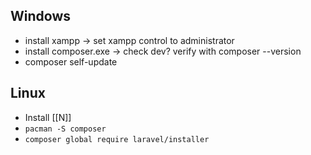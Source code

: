 ## Windows
- install xampp -> set xampp control to administrator
- install composer.exe -> check dev?  verify with composer --version 
- composer self-update
## Linux
- Install [[N]]
- `pacman -S composer`
- `composer global require laravel/installer`
